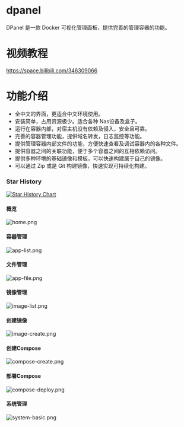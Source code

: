 # dpanel


DPanel 是一款 Docker 可视化管理面板，提供完善的管理容器的功能。

# 视频教程

https://space.bilibili.com/346309066

# 功能介绍

- 全中文的界面，更适合中文环境使用。
- 安装简单，占用资源极少。适合各种 Nas设备及盒子。
- 运行在容器内部，对宿主机没有依赖及侵入，安全且可靠。
- 完善的容器管理功能，提供域名转发，日志监控等功能。
- 提供管理容器内部文件的功能，方便快速查看及调试容器内的各种文件。
- 提供容器之间的关联功能，便于多个容器之间的互相依赖访问。
- 提供多种环境的基础镜像和模板，可以快速构建属于自己的镜像。
- 可以通过 Zip 或是 Git 构建镜像，快速实现可持续化构建。

### Star History

[![Star History Chart](https://api.star-history.com/svg?repos=donknap/dpanel&type=Date)](https://star-history.com/#donknap/dpanel&Date)

#### 概览
![home.png](https://cdn.w7.cc/dpanel/home.png)
#### 容器管理
![app-list.png](https://cdn.w7.cc/dpanel/app-list.png)
#### 文件管理
![app-file.png](https://cdn.w7.cc/dpanel/app-file.png)
#### 镜像管理
![image-list.png](https://cdn.w7.cc/dpanel/image-list.png)
#### 创建镜像
![image-create.png](https://cdn.w7.cc/dpanel/image-create.png)
#### 创建Compose
![compose-create.png](https://cdn.w7.cc/dpanel/compose-create.png)
#### 部署Compose
![compose-deploy.png](https://cdn.w7.cc/dpanel/compose-deploy.png)
#### 系统管理
![system-basic.png](https://cdn.w7.cc/dpanel/system-basic.png)

